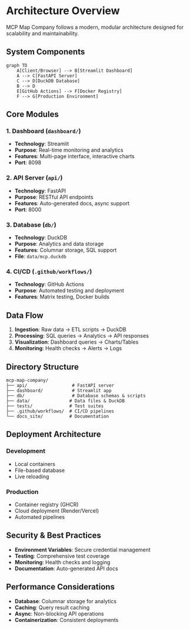 # Architecture Overview

MCP Map Company follows a modern, modular architecture designed for scalability and maintainability.

## System Components

```mermaid
graph TD
    A[Client/Browser] --> B[Streamlit Dashboard]
    A --> C[FastAPI Server]
    C --> D[DuckDB Database]
    B --> D
    E[GitHub Actions] --> F[Docker Registry]
    F --> G[Production Environment]
```

## Core Modules

### 1. **Dashboard** (`dashboard/`)
- **Technology**: Streamlit
- **Purpose**: Real-time monitoring and analytics
- **Features**: Multi-page interface, interactive charts
- **Port**: 8098

### 2. **API Server** (`api/`)
- **Technology**: FastAPI
- **Purpose**: RESTful API endpoints
- **Features**: Auto-generated docs, async support
- **Port**: 8000

### 3. **Database** (`db/`)
- **Technology**: DuckDB
- **Purpose**: Analytics and data storage
- **Features**: Columnar storage, SQL support
- **File**: `data/mcp.duckdb`

### 4. **CI/CD** (`.github/workflows/`)
- **Technology**: GitHub Actions
- **Purpose**: Automated testing and deployment
- **Features**: Matrix testing, Docker builds

## Data Flow

1. **Ingestion**: Raw data → ETL scripts → DuckDB
2. **Processing**: SQL queries → Analytics → API responses
3. **Visualization**: Dashboard queries → Charts/Tables
4. **Monitoring**: Health checks → Alerts → Logs

## Directory Structure

```
mcp-map-company/
├── api/                 # FastAPI server
├── dashboard/           # Streamlit app
├── db/                  # Database schemas & scripts
├── data/               # Data files & DuckDB
├── tests/              # Test suites
├── .github/workflows/  # CI/CD pipelines
└── docs_site/          # Documentation
```

## Deployment Architecture

### Development
- Local containers
- File-based database
- Live reloading

### Production
- Container registry (GHCR)
- Cloud deployment (Render/Vercel)
- Automated pipelines

## Security & Best Practices

- **Environment Variables**: Secure credential management
- **Testing**: Comprehensive test coverage
- **Monitoring**: Health checks and logging
- **Documentation**: Auto-generated API docs

## Performance Considerations

- **Database**: Columnar storage for analytics
- **Caching**: Query result caching
- **Async**: Non-blocking API operations
- **Containerization**: Consistent deployments
